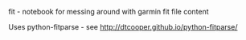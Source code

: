 fit - notebook for messing around with garmin fit file content

Uses python-fitparse - see http://dtcooper.github.io/python-fitparse/
